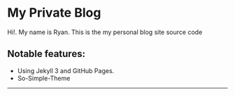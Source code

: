 # My Private Blog

Hi!. My name is Ryan. This is the my personal blog site source code

## Notable features:

* Using Jekyll 3 and GitHub Pages.
* So-Simple-Theme

---
